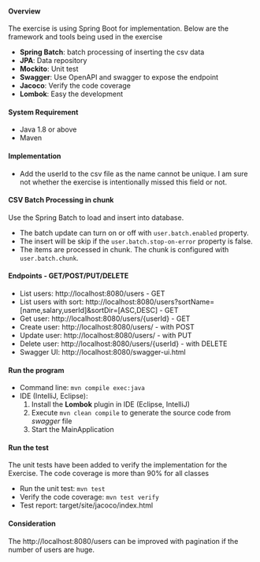 #### Overview
The exercise is using Spring Boot for implementation. Below are the framework and tools being used in the exercise
- **Spring Batch**: batch processing of inserting the csv data
- **JPA**: Data repository
- **Mockito**: Unit test
- **Swagger**: Use OpenAPI and swagger to expose the endpoint
- **Jacoco**: Verify the code coverage
- **Lombok**: Easy the development

#### System Requirement
- Java 1.8 or above
- Maven

#### Implementation
- Add the userId to the csv file as the name cannot be unique. I am sure not whether the exercise is intentionally missed this field or not.

#### CSV Batch Processing in chunk
Use the Spring Batch to load and insert into database.
- The batch update can turn on or off with `user.batch.enabled` property.
- The insert will be skip if the `user.batch.stop-on-error` property is false.
- The items are processed in chunk. The chunk is configured with `user.batch.chunk`.

#### Endpoints - GET/POST/PUT/DELETE
- List users: http://localhost:8080/users - GET
- List users with sort: http://localhost:8080/users?sortName=[name,salary,userId]&sortDir=[ASC,DESC] - GET
- Get user: http://localhost:8080/users/{userId} - GET
- Create user: http://localhost:8080/users/ - with POST
- Update user: http://localhost:8080/users/ - with PUT
- Delete user: http://localhost:8080/users/{userId} - with DELETE
- Swagger UI: http://localhost:8080/swagger-ui.html

#### Run the program
- Command line: `mvn compile exec:java`
- IDE (IntelliJ, Eclipse): 
    1. Install the **Lombok** plugin in IDE (Eclipse, IntelliJ)
    2. Execute `mvn clean compile` to generate the source code from *swagger* file
    3. Start the MainApplication

#### Run the test
The unit tests have been added to verify the implementation for the Exercise. The code coverage is more than 90% for all classes
- Run the unit test: `mvn test`
- Verify the code coverage: `mvn test verify`
- Test report: target/site/jacoco/index.html

#### Consideration
The http://localhost:8080/users can be improved with pagination if the number of users are huge.